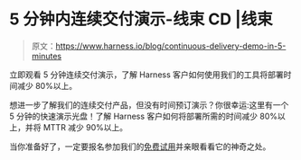 # 5 分钟内连续交付演示-线束 CD |线束

> 原文：<https://www.harness.io/blog/continuous-delivery-demo-in-5-minutes>

立即观看 5 分钟连续交付演示，了解 Harness 客户如何使用我们的工具将部署时间减少 80%以上。

想进一步了解我们的连续交付产品，但没有时间预订演示？你很幸运:这里有一个 5 分钟的快速演示光盘！了解 Harness 客户如何将部署所需的时间减少 80%以上，并将 MTTR 减少 90%以上。

当你准备好了，一定要报名参加我们的[免费试用](https://app.harness.io/auth/#/signup/?module=cd)并亲眼看看它的神奇之处。